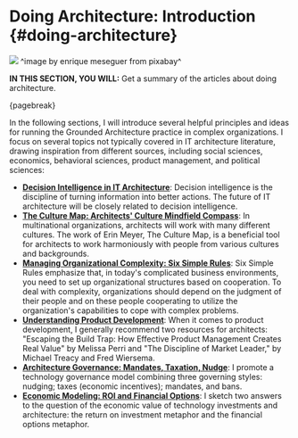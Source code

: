 

# Doing Architecture: Introduction {#doing-architecture}

![](assets/images/arch/steampunk-3006650_1920.jpg)
^image by enrique meseguer from pixabay^

**IN THIS SECTION, YOU WILL:**  Get a summary of the articles about doing architecture.

{pagebreak}

In the following sections, I will introduce several helpful principles and ideas for running the Grounded Architecture practice in complex organizations. I focus on several topics not typically covered in IT architecture literature, drawing inspiration from different sources, including social sciences, economics, behavioral sciences, product management, and political sciences:

* **[Decision Intelligence in IT Architecture](#decision-intelligence)**: Decision intelligence is the discipline of turning information into better actions. The future of IT architecture will be closely related to decision intelligence. 
* **[The Culture Map: Architects' Culture Mindfield Compass](#culture-map)**: In multinational organizations, architects will work with many different cultures. The work of Erin Meyer, The Culture Map, is a beneficial tool for architects to work harmoniously with people from various cultures and backgrounds.
* **[Managing Organizational Complexity: Six Simple Rules](#six-simple-rules)**: Six Simple Rules emphasize that, in today's complicated business environments, you need to set up organizational structures based on cooperation. To deal with complexity, organizations should depend on the judgment of their people and on these people cooperating to utilize the organization's capabilities to cope with complex problems.
* **[Understanding Product Development](#product-development)**: When it comes to product development, I generally recommend two resources for architects: "Escaping the Build Trap: How Effective Product Management Creates Real Value" by Melissa Perri and "The Discipline of Market Leader," by Michael Treacy and Fred Wiersema. 
* **[Architecture Governance: Mandates, Taxation, Nudge](#governance)**: I promote a technology governance model combining three governing styles: nudging; taxes (economic incentives); mandates, and bans.
* **[Economic Modeling: ROI and Financial Options](#economics)**: I sketch two answers to the question of the economic value of technology investments and architecture: the return on investment metaphor and the financial options metaphor.
